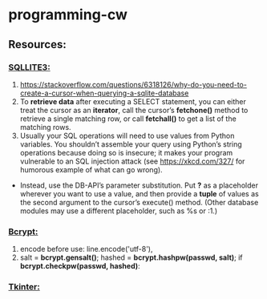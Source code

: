 # programming-cw

## Resources:
### [SQLLITE3:](https://docs.python.org/3/library/sqlite3.html)
1. https://stackoverflow.com/questions/6318126/why-do-you-need-to-create-a-cursor-when-querying-a-sqlite-database
2. To **retrieve data** after executing a SELECT statement, you can either treat the cursor as an **iterator**, call the cursor’s **fetchone()** method to retrieve a single matching row, or call **fetchall()** to get a list of the matching rows.
3. Usually your SQL operations will need to use values from Python variables. You shouldn’t assemble your query using Python’s string operations because doing so is insecure; it makes your program vulnerable to an SQL injection attack (see https://xkcd.com/327/ for humorous example of what can go wrong).
- Instead, use the DB-API’s parameter substitution. Put **?** as a placeholder wherever you want to use a value, and then provide a **tuple** of values as the second argument to the cursor’s execute() method. (Other database modules may use a different placeholder, such as %s or :1.)
### [Bcrypt:](http://zetcode.com/python/bcrypt/)
1. encode before use: line.encode('utf-8'), 
1. salt = **bcrypt.gensalt()**; hashed = **bcrypt.hashpw(passwd, salt)**; if **bcrypt.checkpw(passwd, hashed)**:
### [Tkinter:](https://www.youtube.com/watch?v=YXPyB4XeYLA&feature=youtu.be)
